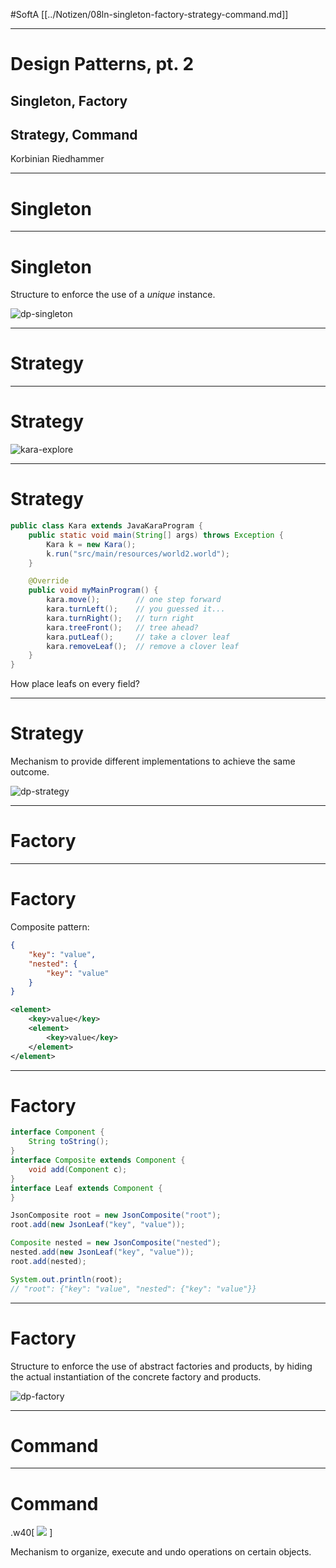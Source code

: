 #SoftA [[../Notizen/08ln-singleton-factory-strategy-command.md]]



---

# Design Patterns, pt. 2

## Singleton, Factory

## Strategy, Command

Korbinian Riedhammer

---

# Singleton

---

# Singleton

Structure to enforce the use of a _unique_ instance.

![dp-singleton](../ohm-softa.github.io/assets/dp-singleton.svg)

---

# Strategy

---

# Strategy

![kara-explore](../ohm-softa.github.io/assets/kara-explore.png)

---

# Strategy

```java
public class Kara extends JavaKaraProgram {
	public static void main(String[] args) throws Exception {
		Kara k = new Kara();
		k.run("src/main/resources/world2.world");
	}

	@Override
	public void myMainProgram() {
		kara.move();        // one step forward
		kara.turnLeft();    // you guessed it...
		kara.turnRight();   // turn right
		kara.treeFront();   // tree ahead?
		kara.putLeaf();     // take a clover leaf
		kara.removeLeaf();  // remove a clover leaf		
	}
}
```

How place leafs on every field?

---

# Strategy

Mechanism to provide different implementations to achieve the same outcome.

![dp-strategy](../ohm-softa.github.io/assets/dp-strategy.svg)

---

# Factory

---

# Factory

Composite pattern:

```json
{
	"key": "value",
	"nested": {
		"key": "value"
	}
}
```

```xml
<element>
	<key>value</key>
	<element>
		<key>value</key>
	</element>
</element>
```

---

# Factory

```java
interface Component {
	String toString();
}
interface Composite extends Component {
	void add(Component c);
}
interface Leaf extends Component {
}
```

```java
JsonComposite root = new JsonComposite("root");
root.add(new JsonLeaf("key", "value"));

Composite nested = new JsonComposite("nested");
nested.add(new JsonLeaf("key", "value"));
root.add(nested);

System.out.println(root);
// "root": {"key": "value", "nested": {"key": "value"}}
```

---

# Factory

Structure to enforce the use of abstract factories and products, by hiding the actual instantiation of the concrete factory and products.

![dp-factory](../ohm-softa.github.io/assets/dp-abstract-factory.svg)

---

# Command

---

# Command

.w40[
<img class="float-left" src="../ohm-softa.github.io/assets/dp-command.svg">
]

Mechanism to organize, execute and undo operations on certain objects.

